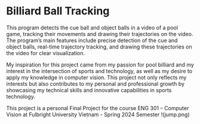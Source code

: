 # Billiard Ball Tracking

This program detects the cue ball and object balls in a video of a pool game, tracking their
movements and drawing their trajectories on the video. The program’s main features include precise
detection of the cue and object balls, real-time trajectory tracking, and drawing these trajectories on
the video for clear visualization. 

My inspiration for this project came from my passion for pool billiard and my interest in the
intersection of sports and technology, as well as my desire to apply my knowledge in computer
vision. This project not only reflects my interests but also contributes to my personal and
professional growth by showcasing my technical skills and innovative capabilities in sports
technology.

This project is a personal Final Project for the course ENG 301 – Computer Vision at Fulbright University Vietnam - Spring 2024 Semester
!(jump.png)

